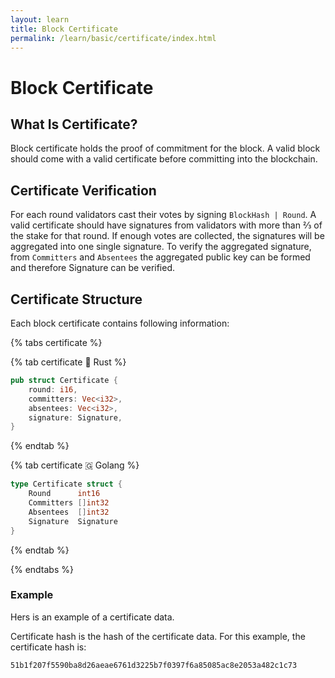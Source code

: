 ```yaml
---
layout: learn
title: Block Certificate
permalink: /learn/basic/certificate/index.html
---
```


# Block Certificate

## What Is Certificate?

Block certificate holds the proof of commitment for the block. A valid block should come with a
valid certificate before committing into the blockchain.

## Certificate Verification

For each round validators cast their votes by signing `BlockHash | Round`. A valid certificate
should have signatures from validators with more than ⅔ of the stake for that round. If enough votes
are collected, the signatures will be aggregated into one single signature. To verify the aggregated
signature, from `Committers` and `Absentees` the aggregated public key can be formed and therefore
Signature can be verified.

## Certificate Structure

Each block certificate contains following information:

{% tabs certificate %}

{% tab certificate 🦀 Rust %}

```rust
pub struct Certificate {
    round: i16,
    committers: Vec<i32>,
    absentees: Vec<i32>,
    signature: Signature,
}
```

{% endtab %}

{% tab certificate 🇬 Golang %}

```go
type Certificate struct {
    Round      int16
    Committers []int32
    Absentees  []int32
    Signature  Signature
}
```

{% endtab %}

{% endtabs %}

### Example

Hers is an example of a certificate data.

<hexdump bytes="0604040b1726010ba33cf343625e9a4a8fa966045417084608e4cc2eb01b1348ccfbcf9f1e713f56e93a98ccc2a053a4da1b8fcaa5fd0d24" />

Certificate hash is the hash of the certificate data. For this example, the certificate hash is:

```
51b1f207f5590ba8d26aeae6761d3225b7f0397f6a85085ac8e2053a482c1c73
```
